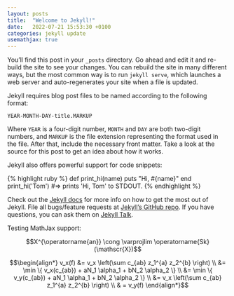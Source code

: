 ```yaml
---
layout: posts
title:  "Welcome to Jekyll!"
date:   2022-07-21 15:53:30 +0100
categories: jekyll update
usemathjax: true
---
```

You’ll find this post in your `_posts` directory. Go ahead and edit it and re-build the site to see your changes. You can rebuild the site in many different ways, but the most common way is to run `jekyll serve`, which launches a web server and auto-regenerates your site when a file is updated.

Jekyll requires blog post files to be named according to the following format:

`YEAR-MONTH-DAY-title.MARKUP`

Where `YEAR` is a four-digit number, `MONTH` and `DAY` are both two-digit numbers, and `MARKUP` is the file extension representing the format used in the file. After that, include the necessary front matter. Take a look at the source for this post to get an idea about how it works.

Jekyll also offers powerful support for code snippets:

{% highlight ruby %}
def print_hi(name)
  puts "Hi, #{name}"
end
print_hi('Tom')
#=> prints 'Hi, Tom' to STDOUT.
{% endhighlight %}

Check out the [Jekyll docs][jekyll-docs] for more info on how to get the most out of Jekyll. File all bugs/feature requests at [Jekyll’s GitHub repo][jekyll-gh]. If you have questions, you can ask them on [Jekyll Talk][jekyll-talk].

[jekyll-docs]: https://jekyllrb.com/docs/home
[jekyll-gh]:   https://github.com/jekyll/jekyll
[jekyll-talk]: https://talk.jekyllrb.com/

Testing MathJax support:

$$X^{\operatorname{an}} \cong \varprojlim \operatorname{Sk}(\mathscr{X})$$

$$\begin{align*}
        v_x(f) &= v_x \left(\sum c_{ab} z_1^{a} z_2^{b} \right) \\
              &= \min \{ v_x(c_{ab}) + aN_1 \alpha_1 + bN_2 \alpha_2 \} \\
              &= \min \{ v_y(c_{ab}) + aN_1 \alpha_1 + bN_2 \alpha_2 \} \\
              &= v_x \left(\sum c_{ab} z_1^{a} z_2^{b} \right) \\
              & = v_y(f)
    \end{align*}$$